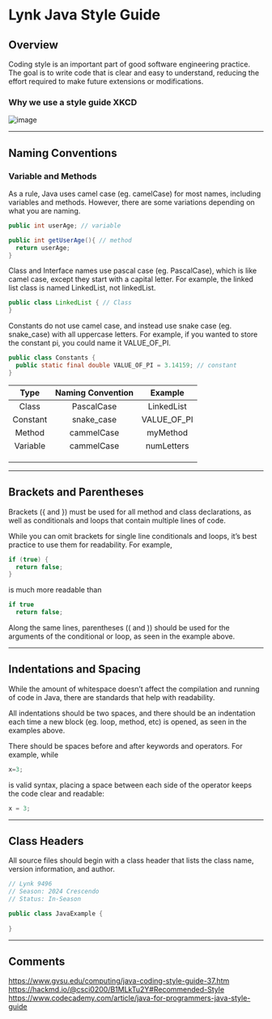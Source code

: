 # Lynk Java Style Guide <br>

## Overview <br>
Coding style is an important part of good software engineering practice. The goal is to write code that is clear and easy to understand, reducing the effort required to make future extensions or modifications. <br>

### Why we use a style guide XKCD <br>
![image](http://imgs.xkcd.com/comics/code_quality.png)

***

## Naming Conventions <br>
### Variable and Methods <br>
As a rule, Java uses camel case (eg. camelCase) for most names, including variables and methods. However, there are some variations depending on what you are naming.
````java
public int userAge; // variable

public int getUserAge(){ // method
  return userAge;
}
````
Class and Interface names use pascal case (eg. PascalCase), which is like camel case, except they start with a capital letter. For example, the linked list class is named LinkedList, not linkedList.
````java
public class LinkedList { // Class
}
````
Constants do not use camel case, and instead use snake case (eg. snake_case) with all uppercase letters. For example, if you wanted to store the constant pi, you could name it VALUE_OF_PI.
````java
public class Constants {
  public static final double VALUE_OF_PI = 3.14159; // constant
}
````
| Type | Naming Convention | Example |  
| :---: | :---: | :---: |
| Class | PascalCase | LinkedList |
| Constant | snake_case | VALUE_OF_PI |
| Method | cammelCase | myMethod | 
| Variable | cammelCase | numLetters |
| | | |
| | | |
| | | |

***

## Brackets and Parentheses <br> 
Brackets ({ and }) must be used for all method and class declarations, as well as conditionals and loops that contain multiple lines of code.

While you can omit brackets for single line conditionals and loops, it’s best practice to use them for readability. For example,
````java
if (true) {
  return false;
}
````
is much more readable than
````java
if true
  return false;
````
Along the same lines, parentheses (( and )) should be used for the arguments of the conditional or loop, as seen in the example above.

***

## Indentations and Spacing <br>
While the amount of whitespace doesn’t affect the compilation and running of code in Java, there are standards that help with readability.

All indentations should be two spaces, and there should be an indentation each time a new block (eg. loop, method, etc) is opened, as seen in the examples above.

There should be spaces before and after keywords and operators. For example, while

````java
x=3;
````
is valid syntax, placing a space between each side of the operator keeps the code clear and readable:
````java
x = 3;
````

*** 

## Class Headers <br>
All source files should begin with a class header that lists the class name, version information, and author. 
````java
// Lynk 9496
// Season: 2024 Crescendo
// Status: In-Season

public class JavaExample {
  
}
````

*** 

## Comments
https://www.gvsu.edu/computing/java-coding-style-guide-37.htm
https://hackmd.io/@csci0200/B1MLkTu2Y#Recommended-Style
https://www.codecademy.com/article/java-for-programmers-java-style-guide

